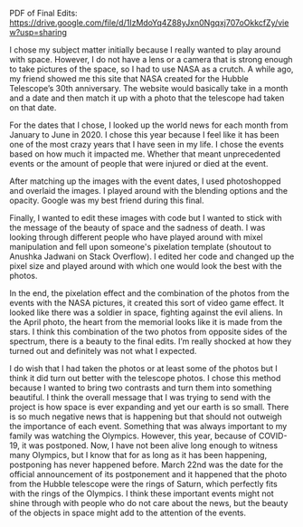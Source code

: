 PDF of Final Edits: https://drive.google.com/file/d/1IzMdoYq4Z88yJxn0Ngqxj707oOkkcfZy/view?usp=sharing

I chose my subject matter initially because I really wanted to play around with space. However, I do not have a lens or a camera that is strong enough to take pictures of the space, so I had to use NASA as a crutch. A while ago, my friend showed me this site that NASA created for the Hubble Telescope’s 30th anniversary. The website would basically take in a month and a date and then match it up with a photo that the telescope had taken on that date. 

For the dates that I chose, I looked up the world news for each month from January to June in 2020. I chose this year because I feel like it has been one of the most crazy years that I have seen in my life. I chose the events based on how much it impacted me. Whether that meant unprecedented events or the amount of people that were injured or died at the event. 

After matching up the images with the event dates, I used photoshopped and overlaid the images. I played around with the blending options and the opacity. Google was my best friend during this final. 

Finally, I wanted to edit these images with code but I wanted to stick with the message of the beauty of space and the sadness of death. I was looking through different people who have played around with mixel manipulation and fell upon someone's pixelation template (shoutout to Anushka Jadwani on Stack Overflow). I edited her code and changed up the pixel size and played around with which one would look the best with the photos. 

In the end, the pixelation effect and the combination of the photos from the events with the NASA pictures, it created this sort of video game effect. It looked like there was a soldier in space, fighting against the evil aliens. In the April photo, the heart from the memorial looks like it is made from the stars. I think this combination of the two photos from opposite sides of the spectrum, there is a beauty to the final edits. I’m really shocked at how they turned out and definitely was not what I expected. 

I do wish that I had taken the photos or at least some of the photos but I think it did turn out better with the telescope photos. I chose this method because I wanted to bring two contrasts and turn them into something beautiful. I think the overall message that I was trying to send with the project is how space is ever expanding and yet our earth is so small. There is so much negative news that is happening but that should not outweigh the importance of each event. Something that was always important to my family was watching the Olympics. However, this year, because of COVID-19, it was postponed. Now, I have not been alive long enough to witness many Olympics, but I know that for as long as it has been happening, postponing has never happened before. March 22nd was the date for the official announcement of its postponement and it happened that the photo from the Hubble telescope were the rings of Saturn, which perfectly fits with the rings of the Olympics. I think these important events might not shine through with people who do not care about the news, but the beauty of the objects in space might add to the attention of the events. 
